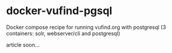 # docker-vufind-pgsql
Docker compose recipe for running vufind.org with postgresql (3 containers: solr, webserver/cli and postgresql) 

article soon... 

